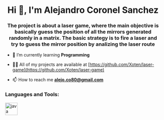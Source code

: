 <h1 align="center">Hi 👋, I'm Alejandro Coronel Sanchez</h1>
<h3 align="center">The project is about a laser game, where the main objective is basically guess the position of all the mirrors generated randomly in a matrix. The basic strategy is to fire a laser and try to guess the mirror position by analizing the laser route</h3>

- 🌱 I’m currently learning **Programming**

- 👨‍💻 All of my projects are available at [https://github.com/Xoten/laser-game](https://github.com/Xoten/laser-game)

- 📫 How to reach me **alejo.co80@gmail.com**


<h3 align="left">Languages and Tools:</h3>
<p align="left"> <a href="https://www.java.com" target="_blank"> <img src="https://devicons.github.io/devicon/devicon.git/icons/java/java-original-wordmark.svg" alt="java" width="40" height="40"/> </a> </p>
